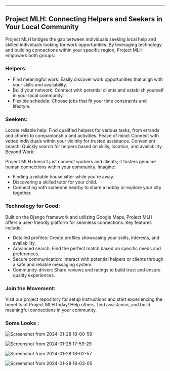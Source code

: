 ----------------------------------------------------------------------------------------------------
## Project MLH: Connecting Helpers and Seekers in Your Local Community
Project MLH bridges the gap between individuals seeking local help and skilled individuals looking for work opportunities. By leveraging technology and building connections within your specific region, Project MLH empowers both groups:

### Helpers:

- Find meaningful work: Easily discover work opportunities that align with your skills and availability.
- Build your network: Connect with potential clients and establish yourself in your local community.
- Flexible schedule: Choose jobs that fit your time constraints and lifestyle.
  
### Seekers:

Locate reliable help: Find qualified helpers for various tasks, from errands and chores to companionship and activities.
Peace of mind: Connect with vetted individuals within your vicinity for trusted assistance.
Convenient search: Quickly search for helpers based on skills, location, and availability.
Beyond Work:

Project MLH doesn't just connect workers and clients; it fosters genuine human connections within your community. Imagine:

- Finding a reliable house sitter while you're away.
- Discovering a skilled tutor for your child.
- Connecting with someone nearby to share a hobby or explore your city together.

### Technology for Good:

Built on the Django framework and utilizing Google Maps, Project MLH offers a user-friendly platform for seamless connections. Key features include:

- Detailed profiles: Create profiles showcasing your skills, interests, and availability.
- Advanced search: Find the perfect match based on specific needs and preferences.
- Secure communication: Interact with potential helpers or clients through a safe and reliable messaging system.
- Community-driven: Share reviews and ratings to build trust and ensure quality experiences.

### Join the Movement:

Visit our project repository for setup instructions and start experiencing the benefits of Project MLH today! Help others, find assistance, and build meaningful connections in your community.

### Some Looks : 
![Screenshot from 2024-01-28 18-00-59](https://github.com/parth721/projectmlh/assets/112557191/8d645456-598d-425d-afef-79dea98aaa4d)

![Screenshot from 2024-01-28 17-59-29](https://github.com/parth721/projectmlh/assets/112557191/4c7e3f71-4a35-40d0-9b87-9fb3e229ec17)

![Screenshot from 2024-01-28 18-02-57](https://github.com/parth721/projectmlh/assets/112557191/e8a197d9-4d34-4ae4-988a-6a87e302f07a)

![Screenshot from 2024-01-28 18-03-05](https://github.com/parth721/projectmlh/assets/112557191/a5d02f98-d5a0-4a57-9d3d-3f18dbb89faf)
